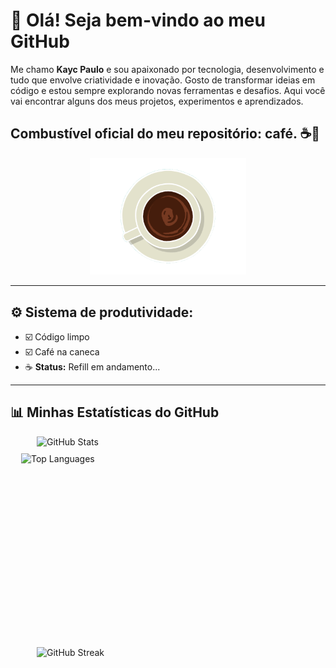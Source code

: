 ## <h1>👋 Olá! Seja bem-vindo ao meu GitHub</h1>


Me chamo <strong>Kayc Paulo</strong> e sou apaixonado por tecnologia, desenvolvimento e tudo que envolve criatividade e inovação.
Gosto de transformar ideias em código e estou sempre explorando novas ferramentas e desafios.
Aqui você vai encontrar alguns dos meus projetos, experimentos e aprendizados.

<h2>Combustível oficial do meu repositório: café. ☕🚀</h2>

<div align="center">
  <img src="assets/gif/Coffee Ripple.gif" alt="Imagem sem fundo" width="250"/>
</div>

---

## ⚙️ Sistema de produtividade:

- ☑️ Código limpo  
- ☑️ Café na caneca  
- ☕ **Status:** Refill em andamento...

---

## 📊 Minhas Estatísticas do GitHub

<div style="display: flex; justify-content: center; gap: 10px; flex-wrap: wrap; align-items: stretch;">

  <img src="https://github-readme-stats.vercel.app/api?username=KaycPaulo&show_icons=true&theme=github_dark" alt="GitHub Stats" width="420"/>

  <img src="https://github-readme-stats.vercel.app/api/top-langs/?username=KaycPaulo&layout=compact&theme=github_dark" alt="Top Languages" width="470" height="300px"/>

  <img src="https://streak-stats.demolab.com?user=KaycPaulo&theme=github-dark" alt="GitHub Streak" width="420"/>

</div>
